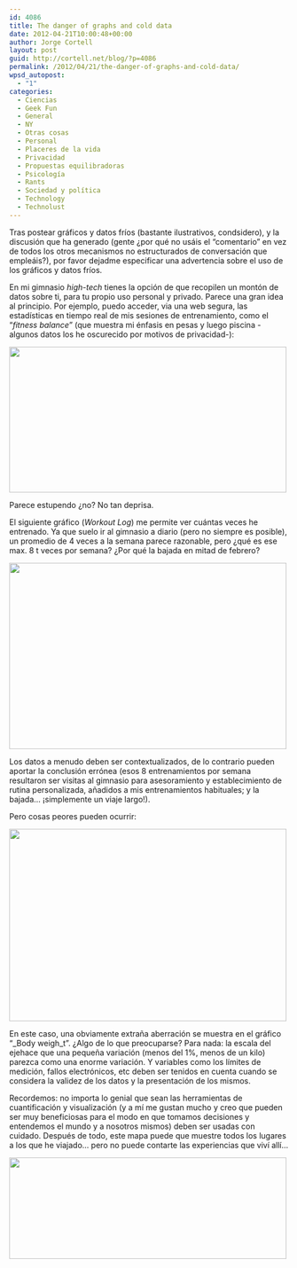 ```yaml
---
id: 4086
title: The danger of graphs and cold data
date: 2012-04-21T10:00:48+00:00
author: Jorge Cortell
layout: post
guid: http://cortell.net/blog/?p=4086
permalink: /2012/04/21/the-danger-of-graphs-and-cold-data/
wpsd_autopost:
  - "1"
categories:
  - Ciencias
  - Geek Fun
  - General
  - NY
  - Otras cosas
  - Personal
  - Placeres de la vida
  - Privacidad
  - Propuestas equilibradoras
  - Psicología
  - Rants
  - Sociedad y polí­tica
  - Technology
  - Technolust
---
```

Tras postear gráficos y datos fríos (bastante ilustrativos, condsidero), y la discusión que ha generado (gente ¿por qué no usáis el &#8220;comentario&#8221; en vez de todos los otros mecanismos no estructurados de conversación que empleáis?), por favor dejadme especificar una advertencia sobre el uso de los gráficos y datos fríos.

En mi gimnasio _high-tech_ tienes la opción de que recopilen un montón de datos sobre ti, para tu propio uso personal y privado. Parece una gran idea al principio. Por ejemplo, puedo acceder, via una web segura, las estadísticas en tiempo real de mis sesiones de entrenamiento, como el &#8220;_fitness balance_&#8221; (que muestra mi énfasis en pesas y luego piscina -algunos datos los he oscurecido por motivos de privacidad-):

<img class="aligncenter" title="balance" src="http://farm8.staticflickr.com/7074/7094761793_67ac1d7733.jpg" alt="" width="500" height="263" />

Parece estupendo ¿no? No tan deprisa.

El siguiente gráfico (_Workout Log_) me permite ver cuántas veces he entrenado. Ya que suelo ir al gimnasio a diario (pero no siempre es posible), un promedio de 4 veces a la semana parece razonable, pero ¿qué es ese max. 8 t veces por semana? ¿Por qué la bajada en mitad de febrero?

<img class="aligncenter" title="workouts" src="http://farm8.staticflickr.com/7064/6948691604_f19be77d00.jpg" alt="" width="500" height="336" />

Los datos a menudo deben ser contextualizados, de lo contrario pueden aportar la conclusión errónea (esos 8 entrenamientos por semana resultaron ser visitas al gimnasio para asesoramiento y establecimiento de rutina personalizada, añadidos a mis entrenamientos habituales; y la bajada&#8230; ¡simplemente un viaje largo!).

Pero cosas peores pueden ocurrir:

<img class="aligncenter" title="weight" src="http://farm8.staticflickr.com/7064/7094761815_e110a51dcc.jpg" alt="" width="500" height="347" />

En este caso, una obviamente extraña aberración se muestra en el gráfico &#8220;_Body weigh_t&#8221;. ¿Algo de lo que preocuparse? Para nada: la escala del ejehace que una pequeña variación (menos del 1%, menos de un kilo) parezca como una enorme variación. Y variables como los límites de medición, fallos electrónicos, etc deben ser tenidos en cuenta cuando se considera la validez de los datos y la presentación de los mismos.

Recordemos: no importa lo genial que sean las herramientas de cuantificación y visualización (y a mí me gustan mucho y creo que pueden ser muy beneficiosas para el modo en que tomamos decisiones y entendemos el mundo y a nosotros mismos) deben ser usadas con cuidado. Después de todo, este mapa puede que muestre todos los lugares a los que he viajado&#8230; pero no puede contarte las experiencias que viví allí&#8230;

<img class="aligncenter" title="map" src="http://farm8.staticflickr.com/7256/6948691536_4af42e1d7f.jpg" alt="" width="500" height="183" />